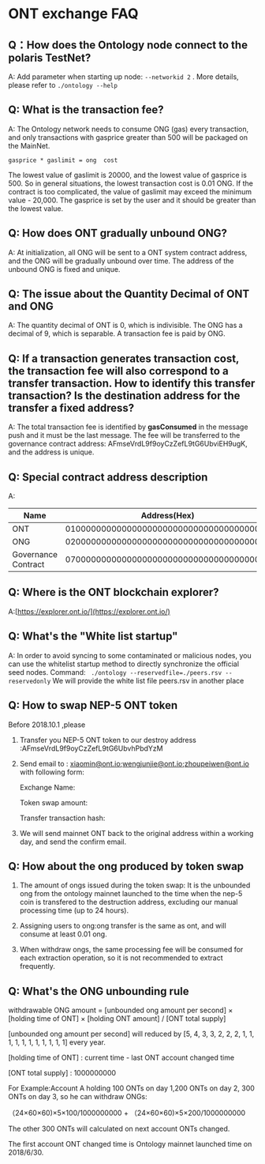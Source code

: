 # ONT exchange FAQ

## Q：How does the Ontology node connect to the polaris TestNet?

A: Add parameter when starting up node: ```--networkid 2``` . 
More details, please refer to ```./ontology --help```


## Q: What is the transaction fee?

A: The Ontology network needs to consume ONG (gas) every transaction, and only transactions with gasprice greater than 500 will be packaged on the MainNet.

```gasprice * gaslimit = ong  cost```


The lowest value of gaslimit is 20000, and the lowest value of gasprice is 500. So in general situations, the lowest transaction cost is 0.01 ONG. If the contract is too complicated, the value of gaslimit may exceed the minimum value - 20,000. The gasprice is set by the user and it should be greater than the lowest value.


## Q: How does ONT gradually unbound ONG?

A: At initialization, all ONG will be sent to a ONT system contract address, and the ONG will be gradually unbound over time. The address of the unbound ONG is fixed and unique.

## Q: The issue about the Quantity Decimal of ONT and ONG

A: The quantity decimal of ONT is 0, which is indivisible. The ONG has a decimal of 9, which is separable. A transaction fee is paid by ONG.


## Q: If a transaction generates transaction cost, the transaction fee will also correspond to a transfer transaction. How to identify this transfer transaction? Is the destination address for the transfer a fixed address?

A: The total transaction fee is identified by **gasConsumed** in the message push and it must be the last message. The fee will be transferred to the governance contract address: AFmseVrdL9f9oyCzZefL9tG6UbviEH9ugK, and the address is unique.


## Q: Special contract address description

A:

| Name     | Address(Hex)                             | Address(Base58)                    |
| -------- | ---------------------------------------- | ---------------------------------- |
| ONT      | 0100000000000000000000000000000000000000 | AFmseVrdL9f9oyCzZefL9tG6UbvhUMqNMV |
| ONG      | 0200000000000000000000000000000000000000 | AFmseVrdL9f9oyCzZefL9tG6UbvhfRZMHJ |
| Governance Contract | 0700000000000000000000000000000000000000 | AFmseVrdL9f9oyCzZefL9tG6UbviEH9ugK |

## Q: Where is the ONT blockchain explorer?
A:[https://explorer.ont.io/](https://explorer.ont.io/)


## Q: What's the "White list startup"
A: In order to avoid syncing to some contaminated or malicious nodes, you can use the whitelist startup method to directly synchronize the official seed nodes. Command:
``` ./ontology --reservedfile=./peers.rsv --reservedonly``` 
We will provide the white list file peers.rsv in another place

## Q: How to swap NEP-5 ONT token

Before 2018.10.1 ,please

1. Transfer you NEP-5 ONT token to our destroy address :AFmseVrdL9f9oyCzZefL9tG6UbvhPbdYzM

2. Send email to : xiaomin@ont.io;wengjunjie@ont.io;zhoupeiwen@ont.io with following form:

   Exchange Name:

   Token swap amount:

   Transfer transaction hash:

3. We will send mainnet ONT back to the original address within a working day,  and send the confirm email.

## Q: How about the ong produced by token swap

1. The amount of ongs issued during the token swap: It is the unbounded ong from the ontology mainnet launched to the time when the nep-5 coin is transfered to the destruction address, excluding our manual processing time (up to 24 hours).

2. Assigning users to ong:ong transfer is the same as ont, and will consume at least 0.01 ong.

3. When withdraw ongs, the same processing fee will be consumed for each extraction operation, so it is not recommended to extract frequently.

## Q: What's the ONG unbounding rule
withdrawable ONG amount = [unbounded ong amount per second] × [holding time of ONT] × [holding ONT amount] / [ONT total supply]

[unbounded ong amount per second] will reduced by  [5, 4, 3, 3, 2, 2, 2, 1, 1, 1, 1, 1, 1, 1, 1, 1, 1, 1]  every year.

[holding time of ONT] : current time - last ONT account changed time

[ONT total supply] : 1000000000

For Example:Account A holding 100 ONTs on day 1,200 ONTs on day 2, 300 ONTs on day 3, so he can withdraw ONGs:

（24×60×60)×5×100/1000000000 + （24×60×60)×5×200/1000000000

The other 300 ONTs will calculated on next account ONTs changed.

The first account ONT changed time is Ontology mainnet launched time on 2018/6/30.

